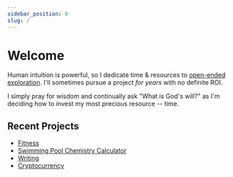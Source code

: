 ```yaml
---
sidebar_position: 0
slug: /
---
```


# Welcome

Human intuition is powerful, so I dedicate time & resources to [open-ended exploration](https://www.palladiummag.com/2022/01/06/quit-your-job/). I'll sometimes pursue a project _for years_ with no definite ROI.

I simply pray for wisdom and continually ask "What is God's will?" as I'm deciding how to invest my most precious resource -- time.

## Recent Projects

* [Fitness](fitness)
* [Swimming Pool Chemistry Calculator](pooldash)
* [Writing](writing)
* [Cryptocurrency](crypto)
